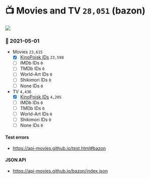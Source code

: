# :tv: Movies and TV `28,051` (bazon)

<a href="https://API-Movies.github.io"><img src="https://API-Movies.github.io/banner.png?cache"></a>

### :date: 2021-05-01
- Movies `23,615`
  - [x] <a href="https://API-Movies.github.io/bazon/movie_kinopoisk_ids.json">KinoPoisk IDs</a> `23,598`
  - [ ] IMDb IDs `0`
  - [ ] TMDb IDs `0`
  - [ ] World-Art IDs `0`
  - [ ] Shikimori IDs `0`
  - [ ] None IDs `0`
- TV `4,436`
  - [x] <a href="https://API-Movies.github.io/bazon/tv_kinopoisk_ids.json">KinoPoisk IDs</a> `4,205`
  - [ ] IMDb IDs `0`
  - [ ] TMDb IDs `0`
  - [ ] World-Art IDs `0`
  - [ ] Shikimori IDs `0`
  - [ ] None IDs `0`
#### Test errors
- <a href='https://api-movies.github.io/test.html#bazon'>https://api-movies.github.io/test.html#bazon</a>
#### JSON API
- <a href='https://api-movies.github.io/bazon/index.json'>https://api-movies.github.io/bazon/index.json</a>
